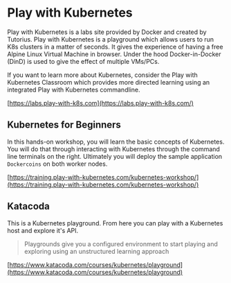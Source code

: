 # Play with Kubernetes

Play with Kubernetes is a labs site provided by Docker and created by Tutorius. Play with Kubernetes is a playground which allows users to run K8s clusters in a matter of seconds. It gives the experience of having a free Alpine Linux Virtual Machine in browser. Under the hood Docker-in-Docker (DinD) is used to give the effect of multiple VMs/PCs.

If you want to learn more about Kubernetes, consider the Play with Kubernetes Classroom which provides more directed learning using an integrated Play with Kubernetes commandline.

[https://labs.play-with-k8s.com](https://labs.play-with-k8s.com/)

## Kubernetes for Beginners

In this hands-on workshop, you will learn the basic concepts of Kubernetes. You will do that through interacting with Kubernetes through the command line terminals on the right. Ultimately you will deploy the sample application `Dockercoins` on both worker nodes.

[https://training.play-with-kubernetes.com/kubernetes-workshop/](https://training.play-with-kubernetes.com/kubernetes-workshop/)

## Katacoda

This is a Kubernetes playground. From here you can play with a Kubernetes host and explore it's API.

> Playgrounds give you a configured environment to start playing and exploring using an unstructured learning approach

[https://www.katacoda.com/courses/kubernetes/playground](https://www.katacoda.com/courses/kubernetes/playground)
